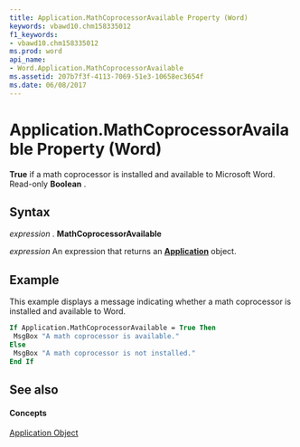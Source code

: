 ```yaml
---
title: Application.MathCoprocessorAvailable Property (Word)
keywords: vbawd10.chm158335012
f1_keywords:
- vbawd10.chm158335012
ms.prod: word
api_name:
- Word.Application.MathCoprocessorAvailable
ms.assetid: 207b7f3f-4113-7069-51e3-10658ec3654f
ms.date: 06/08/2017
---
```



# Application.MathCoprocessorAvailable Property (Word)

 **True** if a math coprocessor is installed and available to Microsoft Word. Read-only **Boolean** .


## Syntax

 _expression_ . **MathCoprocessorAvailable**

 _expression_ An expression that returns an **[Application](Word.Application.md)** object.


## Example

This example displays a message indicating whether a math coprocessor is installed and available to Word.


```vb
If Application.MathCoprocessorAvailable = True Then 
 MsgBox "A math coprocessor is available." 
Else 
 MsgBox "A math coprocessor is not installed." 
End If
```


## See also


#### Concepts


[Application Object](Word.Application.md)

